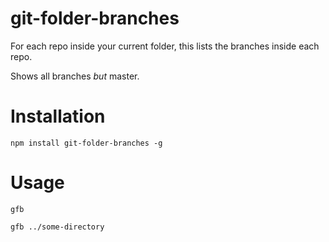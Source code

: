 # git-folder-branches
For each repo inside your current folder, this lists the branches inside each repo.

Shows all branches *but* master.

# Installation

`npm install git-folder-branches -g`

# Usage
`gfb`

`gfb ../some-directory`

